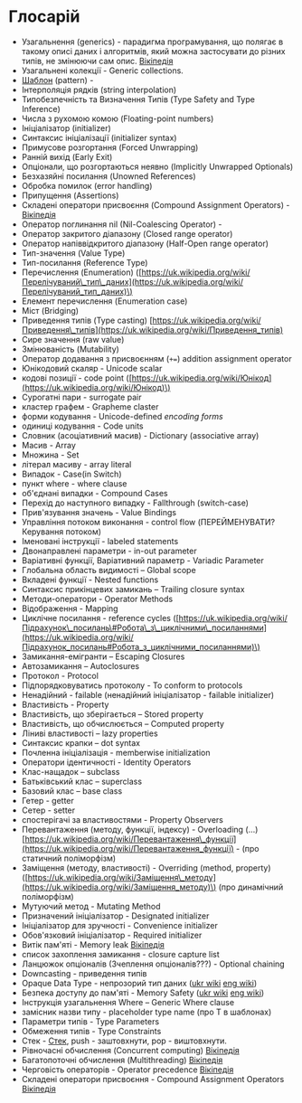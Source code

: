 # Глосарій

* Узагальнення \(generics\) - парадигма програмування, що полягає в такому описі даних і алгоритмів, який можна застосувати до різних типів, не змінюючи сам опис. [Вікіпедія](https://uk.wikipedia.org/wiki/Узагальнене_програмування)
* Узагальнені колекції - Generic collections.
* [Шаблон](2_language_reference/08_patterns.md) \(pattern\) - 
* Інтерполяція рядків \(string interpolation\)
* Типобезпечність та Визначення Типів \(Type Safety and Type Inference\)
* Числа з рухомою комою \(Floating-point numbers\)
* Ініціалізатор \(initializer\)
* Синтаксис ініціалізації \(initializer syntax\)
* Примусове розгортання \(Forced Unwrapping\)
* Ранній вихід \(Early Exit\)
* Опціонали, що розгортаються неявно \(Implicitly Unwrapped Optionals\)
* Безхазяйні посилання \(Unowned References\)
* Обробка помилок \(error handling\)
* Припущення \(Assertions\) 
* Складені оператори присвоєння \(Compound Assignment Operators\) - [Вікіпедія](https://uk.wikipedia.org/wiki/Оператори_в_C_та_C%2B%2B#.D0.A1.D0.BA.D0.BB.D0.B0.D0.B4.D0.B5.D0.BD.D1.96_.D0.BE.D0.BF.D0.B5.D1.80.D0.B0.D1.82.D0.BE.D1.80.D0.B8_.D0.BF.D1.80.D0.B8.D1.81.D0.B2.D0.BE.D1.94.D0.BD.D0.BD.D1.8F)
* Оператор поглинання nil \(Nil-Coalescing Operator\) - 
* Оператор закритого діапазону \(Closed range operator\)
* Оператор напіввідкритого діапазону \(Half-Open range operator\)
* Тип-значення \(Value Type\)
* Тип-посилання \(Reference Type\)
* Перечислення \(Enumeration\) \([https://uk.wikipedia.org/wiki/Перелічуваний\_тип\_даних](https://uk.wikipedia.org/wiki/Перелічуваний_тип_даних)\)
* Елемент перечислення \(Enumeration case\)
* Міст \(Bridging\)
* Приведення типів \(Type casting\) [https://uk.wikipedia.org/wiki/Приведення\_типів](https://uk.wikipedia.org/wiki/Приведення_типів)
* Сире значення \(raw value\)
* Змінюваність \(Mutability\)
* Оператор додавання з присвоєнням \(`+=`\) addition assignment operator
* Юнікодовий скаляр - Unicode scalar 
* кодові позиції - code point \([https://uk.wikipedia.org/wiki/Юнікод](https://uk.wikipedia.org/wiki/Юнікод)\)
* Сурогатні пари - surrogate pair
* кластер графем - Grapheme claster
* форми кодування - Unicode-defined _encoding forms_
* одиниці кодування - Code units
* Словник \(асоціативний масив\) - Dictionary \(associative array\)
* Масив - Array
* Множина - Set    
* літерал масиву - array literal
* Випадок - Case\(in Switch\)
* пункт where - where clause
* об'єднані випадки - Compound Cases
* Перехід до наступного випадку - Fallthrough \(switch-case\)
* Прив'язування значень - Value Bindings
* Управління потоком виконання - control flow \(ПЕРЕЙМЕНУВАТИ? Керування потоком\)
* Іменовані інструкції - labeled statements
* Двонаправлені параметри - in-out parameter
* Варіативні функції, Варіативний параметр - Variadic Parameter
* Глобальна область видимості – Global scope 
* Вкладені функції - Nested functions
* Синтаксис прикінцевих замикань – Trailing closure syntax
* Методи-оператори - Operator Methods
* Відображення - Mapping
* Циклічне посилання - reference cycles \([https://uk.wikipedia.org/wiki/Підрахунок\_посилань\#Робота\_з\_циклічними\_посиланнями](https://uk.wikipedia.org/wiki/Підрахунок_посилань#Робота_з_циклічними_посиланнями)\)
* Замикання-емігранти – Escaping Closures
* Автозамикання – Autoclosures
* Протокол - Protocol
* Підпорядковуватись протоколу - To conform to protocols
* Ненадійний - failable \(ненадійний ініціалізатор - failable initializer\)
* Властивість - Property
* Властивість, що зберігається – Stored property
* Властивість, що обчислюється – Computed property
* Ліниві властивості – lazy properties
* Синтаксис крапки – dot syntax
* Почленна ініціалізація - memberwise initialization
* Оператори ідентичності - Identity Operators
* Клас-нащадок – subclass
* Батьківський клас – superclass
* Базовий клас – base class
* Гетер - getter
* Сетер - setter
* спостерігачі за властивостями - Property Observers
* Перевантаження \(методу, функції, індексу\) - Overloading \(...\) [https://uk.wikipedia.org/wiki/Перевантаження\_функції](https://uk.wikipedia.org/wiki/Перевантаження_функції) - \(про статичний поліморфізм\)
* Заміщення \(методу, властивості\) - Overriding \(method, property\) \([https://uk.wikipedia.org/wiki/Заміщення\_методу](https://uk.wikipedia.org/wiki/Заміщення_методу)\) \(про динамічний поліморфізм\)
* Мутуючий метод - Mutating Method
* Призначений ініціалізатор - Designated initializer
* Ініціалізатор для зручності - Convenience initializer
* Обов'язковий ініціалізатор - Required initializer
* Витік пам'яті - Memory leak [Вікіпедія](https://uk.wikipedia.org/wiki/Витік_пам'яті)
* список захоплення замикання - closure capture list
* Ланцюжок опціоналів \(Зчеплення опціоналів???\) - Optional chaining
* Downcasting - приведення типів
* Opaque Data Type - непрозорий тип даних \([ukr wiki](https://uk.wikipedia.org/wiki/Непрозорий_тип_даних) [eng wiki](https://en.wikipedia.org/wiki/Opaque_data_type)\)
* Безпека доступу до пам'яті - Memory Safety \([ukr wiki](https://uk.wikipedia.org/wiki/Безпека_доступу_до_пам'яті) [eng wiki](https://en.wikipedia.org/wiki/Memory_safety)\)
* Інструкція узагальнення Where – Generic Where clause
* замісник назви типу - placeholder type name \(про T в шаблонах\)
* Параметри типів - Type Parameters
* Обмеження типів - Type Constraints
* Стек - [Стек](https://uk.wikipedia.org/wiki/Стек), push - заштовхнути, pop - виштовхнути. 
* Рівночасні обчислeння \(Concurrent computing\) [Вікіпедія](https://uk.wikipedia.org/wiki/Рівночасні_обчислення)
* Багатопоточні обчислення \(Multithreading\) [Вікіпедія](https://uk.wikipedia.org/wiki/Багатонитковість)
* Черговість операторів - Operator precedence [Вікіпедія](https://uk.wikipedia.org/wiki/Черговість_операцій)
* Складені оператори присвоєння - Compound Assignment Operators [Вікіпедія](https://uk.wikipedia.org/wiki/Оператори_в_C_та_C%2B%2B#Складені_оператори_присвоєння)



